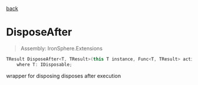 ﻿

[back](/IronSphere.Extensions/types/DisposableExtension)

# DisposeAfter

> Assembly: IronSphere.Extensions

```csharp
TResult DisposeAfter<T, TResult>(this T instance, Func<T, TResult> actionToInvoke)
    where T: IDisposable;
```

wrapper for disposing disposes after execution

 